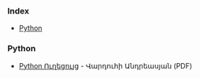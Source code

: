 ### Index

* [Python](#python)


### Python

* [Python Ուղեցույց](https://armath.am/uploads/E-learning/Robotics/RaspberryPi/python.pdf) - Վարդուհի Անդրեասյան (PDF)
